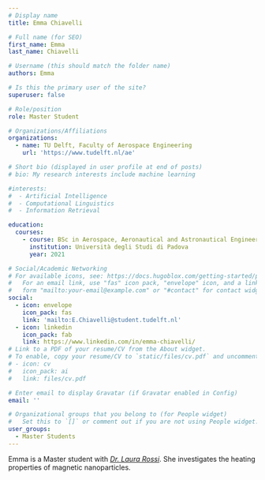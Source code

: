 ```yaml
---
# Display name
title: Emma Chiavelli

# Full name (for SEO)
first_name: Emma
last_name: Chiavelli

# Username (this should match the folder name)
authors: Emma

# Is this the primary user of the site?
superuser: false

# Role/position
role: Master Student

# Organizations/Affiliations
organizations:
  - name: TU Delft, Faculty of Aerospace Engineering
    url: 'https://www.tudelft.nl/ae'

# Short bio (displayed in user profile at end of posts)
# bio: My research interests include machine learning

#interests:
#  - Artificial Intelligence
#  - Computational Linguistics
#  - Information Retrieval

education:
  courses:
    - course: BSc in Aerospace, Aeronautical and Astronautical Engineering
      institution: Università degli Studi di Padova
      year: 2021

# Social/Academic Networking
# For available icons, see: https://docs.hugoblox.com/getting-started/page-builder/#icons
#   For an email link, use "fas" icon pack, "envelope" icon, and a link in the
#   form "mailto:your-email@example.com" or "#contact" for contact widget.
social:
  - icon: envelope
    icon_pack: fas
    link: 'mailto:E.Chiavelli@student.tudelft.nl'
  - icon: linkedin
    icon_pack: fab
    link: https://www.linkedin.com/in/emma-chiavelli/
# Link to a PDF of your resume/CV from the About widget.
# To enable, copy your resume/CV to `static/files/cv.pdf` and uncomment the lines below.
# - icon: cv
#   icon_pack: ai
#   link: files/cv.pdf

# Enter email to display Gravatar (if Gravatar enabled in Config)
email: ''

# Organizational groups that you belong to (for People widget)
#   Set this to `[]` or comment out if you are not using People widget.
user_groups:
  - Master Students
---
```


Emma is a Master student with [*Dr. Laura Rossi*](http://www.mycolloids.com). She investigates the heating properties of magnetic nanoparticles.